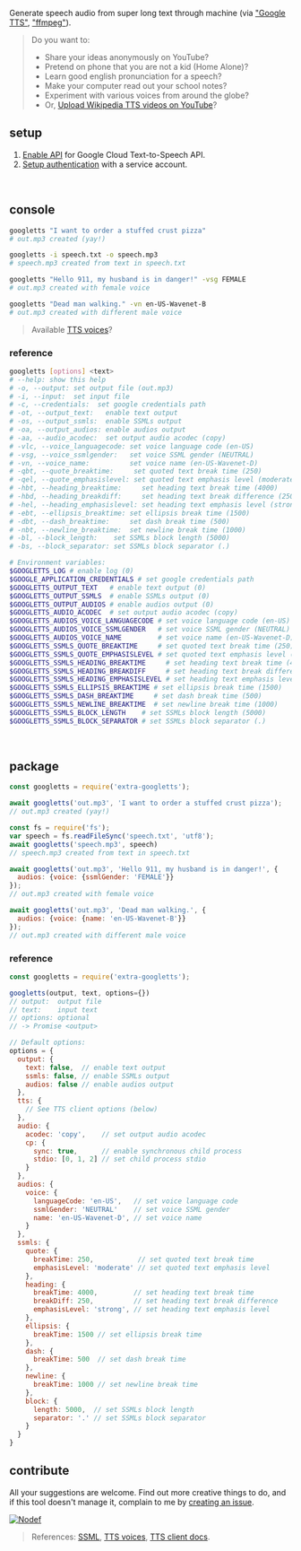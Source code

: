 Generate speech audio from super long text through machine (via ["Google TTS"], ["ffmpeg"]).
> Do you want to:
> - Share your ideas anonymously on YouTube?
> - Pretend on phone that you are not a kid (Home Alone)?
> - Learn good english pronunciation for a speech?
> - Make your computer read out your school notes?
> - Experiment with various voices from around the globe?
> - Or, [Upload Wikipedia TTS videos on YouTube]?


## setup

1. [Enable API] for Google Cloud Text-to-Speech API.
2. [Setup authentication] with a service account.
<br>


## console

```bash
googletts "I want to order a stuffed crust pizza"
# out.mp3 created (yay!)

googletts -i speech.txt -o speech.mp3
# speech.mp3 created from text in speech.txt

googletts "Hello 911, my husband is in danger!" -vsg FEMALE
# out.mp3 created with female voice

googletts "Dead man walking." -vn en-US-Wavenet-B
# out.mp3 created with different male voice
```
> Available [TTS voices]?


### reference

```bash
googletts [options] <text>
# --help: show this help
# -o, --output: set output file (out.mp3)
# -i, --input:  set input file
# -c, --credentials:  set google credentials path
# -ot, --output_text:   enable text output
# -os, --output_ssmls:  enable SSMLs output
# -oa, --output_audios: enable audios output
# -aa, --audio_acodec:  set output audio acodec (copy)
# -vlc, --voice_languagecode: set voice language code (en-US)
# -vsg, --voice_ssmlgender:   set voice SSML gender (NEUTRAL)
# -vn, --voice_name:          set voice name (en-US-Wavenet-D)
# -qbt, --quote_breaktime:     set quoted text break time (250)
# -qel, --quote_emphasislevel: set quoted text emphasis level (moderate)
# -hbt, --heading_breaktime:     set heading text break time (4000)
# -hbd, --heading_breakdiff:     set heading text break difference (250)
# -hel, --heading_emphasislevel: set heading text emphasis level (strong)
# -ebt, --ellipsis_breaktime: set ellipsis break time (1500)
# -dbt, --dash_breaktime:     set dash break time (500)
# -nbt, --newline_breaktime:  set newline break time (1000)
# -bl, --block_length:    set SSMLs block length (5000)
# -bs, --block_separator: set SSMLs block separator (.)

# Environment variables:
$GOOGLETTS_LOG # enable log (0)
$GOOGLE_APPLICATION_CREDENTIALS # set google credentials path
$GOOGLETTS_OUTPUT_TEXT   # enable text output (0)
$GOOGLETTS_OUTPUT_SSMLS  # enable SSMLs output (0)
$GOOGLETTS_OUTPUT_AUDIOS # enable audios output (0)
$GOOGLETTS_AUDIO_ACODEC  # set output audio acodec (copy)
$GOOGLETTS_AUDIOS_VOICE_LANGUAGECODE # set voice language code (en-US)
$GOOGLETTS_AUDIOS_VOICE_SSMLGENDER   # set voice SSML gender (NEUTRAL)
$GOOGLETTS_AUDIOS_VOICE_NAME         # set voice name (en-US-Wavenet-D)
$GOOGLETTS_SSMLS_QUOTE_BREAKTIME     # set quoted text break time (250)
$GOOGLETTS_SSMLS_QUOTE_EMPHASISLEVEL # set quoted text emphasis level (moderate)
$GOOGLETTS_SSMLS_HEADING_BREAKTIME     # set heading text break time (4000)
$GOOGLETTS_SSMLS_HEADING_BREAKDIFF     # set heading text break difference (250)
$GOOGLETTS_SSMLS_HEADING_EMPHASISLEVEL # set heading text emphasis level (strong)
$GOOGLETTS_SSMLS_ELLIPSIS_BREAKTIME # set ellipsis break time (1500)
$GOOGLETTS_SSMLS_DASH_BREAKTIME     # set dash break time (500)
$GOOGLETTS_SSMLS_NEWLINE_BREAKTIME  # set newline break time (1000)
$GOOGLETTS_SSMLS_BLOCK_LENGTH    # set SSMLs block length (5000)
$GOOGLETTS_SSMLS_BLOCK_SEPARATOR # set SSMLs block separator (.)
```
<br>


## package

```javascript
const googletts = require('extra-googletts');

await googletts('out.mp3', 'I want to order a stuffed crust pizza');
// out.mp3 created (yay!)

const fs = require('fs');
var speech = fs.readFileSync('speech.txt', 'utf8');
await googletts('speech.mp3', speech)
// speech.mp3 created from text in speech.txt

await googletts('out.mp3', 'Hello 911, my husband is in danger!', {
  audios: {voice: {ssmlGender: 'FEMALE'}}
});
// out.mp3 created with female voice

await googletts('out.mp3', 'Dead man walking.', {
  audios: {voice: {name: 'en-US-Wavenet-B'}}
});
// out.mp3 created with different male voice
```

### reference

```javascript
const googletts = require('extra-googletts');

googletts(output, text, options={})
// output:  output file
// text:    input text
// options: optional
// -> Promise <output>

// Default options:
options = {
  output: {
    text: false,  // enable text output
    ssmls: false, // enable SSMLs output
    audios: false // enable audios output
  },
  tts: {
    // See TTS client options (below)
  },
  audio: {
    acodec: 'copy',    // set output audio acodec
    cp: {
      sync: true,      // enable synchronous child process
      stdio: [0, 1, 2] // set child process stdio
    }
  },
  audios: {
    voice: {
      languageCode: 'en-US',   // set voice language code
      ssmlGender: 'NEUTRAL'    // set voice SSML gender
      name: 'en-US-Wavenet-D', // set voice name
    }
  },
  ssmls: {
    quote: {
      breakTime: 250,           // set quoted text break time
      emphasisLevel: 'moderate' // set quoted text emphasis level
    },
    heading: {
      breakTime: 4000,         // set heading text break time
      breakDiff: 250,          // set heading text break difference
      emphasisLevel: 'strong', // set heading text emphasis level
    },
    ellipsis: {
      breakTime: 1500 // set ellipsis break time
    },
    dash: {
      breakTime: 500  // set dash break time
    },
    newline: {
      breakTime: 1000 // set newline break time
    },
    block: {
      length: 5000,  // set SSMLs block length
      separator: '.' // set SSMLs block separator
    }
  }
}
```


## contribute

All your suggestions are welcome. Find out more creative things to do, and
if this tool doesn't manage it, complain to me by [creating an issue].


[![Nodef](https://i.imgur.com/LPVfMny.jpg)](https://nodef.github.io)
> References: [SSML], [TTS voices], [TTS client docs].

["Google TTS"]: https://cloud.google.com/text-to-speech/
["ffmpeg"]: https://ffmpeg.org
[Upload Wikipedia TTS videos on YouTube]: https://www.youtube.com/results?search_query=wikipedia+audio+article
[Install ffmpeg]: https://www.ffmpeg.org/download.html
[Enable API]: https://console.cloud.google.com/flows/enableapi?apiid=texttospeech.googleapis.com
[Setup authentication]: https://cloud.google.com/docs/authentication/getting-started
[SSML]: https://developers.google.com/actions/reference/ssml
[TTS voices]: https://cloud.google.com/text-to-speech/docs/voices
[TTS client docs]: https://cloud.google.com/nodejs/docs/reference/text-to-speech/0.1.x/v1beta1.TextToSpeechClient
[creating an issue]: https://github.com/nodef/extra-googletts/issues
